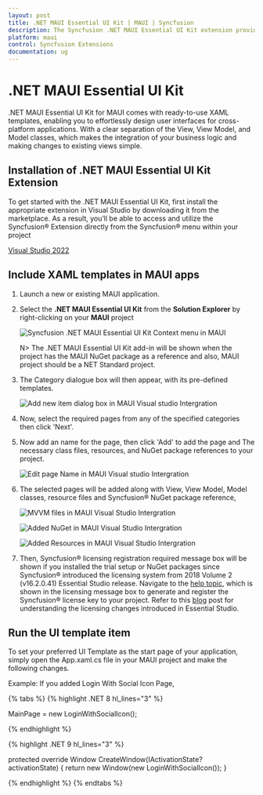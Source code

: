 ```yaml
---
layout: post
title: .NET MAUI Essential UI Kit | MAUI | Syncfusion
description: The Syncfusion .NET MAUI Essential UI Kit extension provides the predefined design Screens for the MAUI Apps.
platform: maui
control: Syncfusion Extensions
documentation: ug
---
```


# .NET MAUI Essential UI Kit

.NET MAUI Essential UI Kit for MAUI comes with ready-to-use XAML templates, enabling you to effortlessly design user interfaces for cross-platform applications. With a clear separation of the View, View Model, and Model classes, which makes the integration of your business logic and making changes to existing views simple.

## Installation of .NET MAUI Essential UI Kit Extension

To get started with the .NET MAUI Essential UI Kit, first install the appropriate extension in Visual Studio by downloading it from the marketplace. As a result, you’ll be able to access and utilize the Syncfusion® Extension directly from the Syncfusion® menu within your project

[Visual Studio 2022](https://marketplace.visualstudio.com/items?itemName=SyncfusionInc.MAUI-UI-Kit-VSExtension)


## Include XAML templates in MAUI apps

1.	Launch a new or existing MAUI application.

2.	Select the **.NET MAUI Essential UI Kit** from the **Solution Explorer** by right-clicking on your **MAUI** project

	![Syncfusion .NET MAUI Essential UI Kit Context menu in MAUI](Essential_UI_Kit_images/visual-studio-intergration-context-menu.png)

	N> The .NET MAUI Essential UI Kit add-in will be shown when the project has the MAUI NuGet package as a reference and also, MAUI project should be a NET Standard project.

3.	The Category dialogue box will then appear, with its pre-defined templates.

	![Add new item dialog box in MAUI Visual studio Intergration](Essential_UI_Kit_images/visual-studio-intergration-item-dialog-box.png)

4.	Now, select the required pages from any of the specified categories then click 'Next'.

5.	Now add an name for the page, then click 'Add' to add the page and The necessary class files, resources, and NuGet package references to your project.

	![Edit page Name in MAUI Visual studio Intergration](Essential_UI_Kit_images/visual-studio-intergration-page-name.png)

6.	The selected pages will be added along with View, View Model, Model classes, resource files and Syncfusion® NuGet package reference,

	![MVVM files in MAUI Visual Studio Intergration](Essential_UI_Kit_images/visual-studio-intergration-mvvm-files.png)

	![Added NuGet in MAUI Visual Studio Intergration](Essential_UI_Kit_images/visual-studio-intergration-nuget.png)

	![Added Resources in MAUI Visual Studio Intergration](Essential_UI_Kit_images/visual-studio-intergration-resources.png)

7.	Then, Syncfusion® licensing registration required message box will be shown if you installed the trial setup or NuGet packages since Syncfusion® introduced the licensing system from 2018 Volume 2 (v16.2.0.41) Essential Studio release. Navigate to the [help topic](https://help.syncfusion.com/common/essential-studio/licensing/overview#how-to-generate-syncfusion-license-key), which is shown in the licensing message box to generate and register the Syncfusion® license key to your project. Refer to this [blog](https://www.syncfusion.com/blogs/post/whats-new-in-2018-volume-2.aspx) post for understanding the licensing changes introduced in Essential Studio. 

## Run the UI template item

To set your preferred UI Template as the start page of your application, simply open the App.xaml.cs file in your MAUI project and make the following changes.

Example: If you added Login With Social Icon Page,

{% tabs %}
{% highlight .NET 8 hl_lines="3" %}

MainPage = new LoginWithSocialIcon();

{% endhighlight %}

{% highlight .NET 9 hl_lines="3" %}

protected override Window CreateWindow(IActivationState? activationState)
{
    return new Window(new LoginWithSocialIcon());
}

{% endhighlight %}
{% endtabs %}
